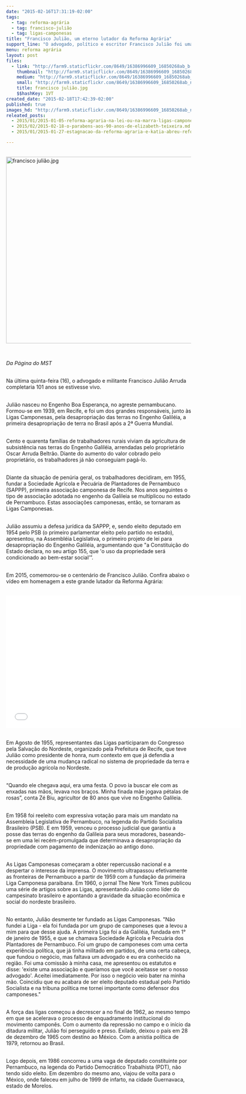 ```yaml
---
date: "2015-02-16T17:31:19-02:00"
tags:
  - tag: reforma-agrária
  - tag: francisco-julião
  - tag: ligas-camponesas
title: "Francisco Julião, um eterno lutador da Reforma Agrária"
support_line: "O advogado, político e escritor Francisco Julião foi uma das lideranças das Ligas Camponesas. Se estivesse vivo completaria 101 anos."
menu: reforma agrária
layout: post
files:
  - link: "http://farm9.staticflickr.com/8649/16386996609_16850268ab_b.jpg"
    thumbnail: "http://farm9.staticflickr.com/8649/16386996609_16850268ab_t.jpg"
    medium: "http://farm9.staticflickr.com/8649/16386996609_16850268ab_z.jpg"
    small: "http://farm9.staticflickr.com/8649/16386996609_16850268ab_n.jpg"
    title: francisco julião.jpg
    $$hashKey: 1VT
created_date: "2015-02-18T17:42:39-02:00"
published: true
images_hd: "http://farm9.staticflickr.com/8649/16386996609_16850268ab_n.jpg"
releated_posts:
  - 2015/01/2015-01-05-reforma-agraria-na-lei-ou-na-marra-ligas-camponesas-completam-60-anos.md
  - 2015/02/2015-02-18-o-parabens-aos-90-anos-de-elizabeth-teixeira.md
  - 2015/01/2015-01-27-estagnacao-da-reforma-agraria-e-katia-abreu-reforca-opcao-do-governo-pelo-agronegocio-afirma-teixeira.md

---
```

<p><br />
<img alt="francisco julião.jpg" height="508" src="http://farm9.staticflickr.com/8649/16386996609_16850268ab_b.jpg" width="700" /></p>

<p>&nbsp;</p>

<p><em>Da P&aacute;gina do MST</em></p>

<p><br />
Na &uacute;ltima quinta-feira (16), o advogado e militante Francisco Juli&atilde;o Arruda completaria 101&nbsp;anos se estivesse vivo.</p>

<p><br />
Juli&atilde;o nasceu no Engenho Boa Esperan&ccedil;a, no agreste pernambucano. Formou-se em 1939, em Recife, e foi um dos grandes respons&aacute;veis, junto &agrave;s Ligas Camponesas, pela desapropria&ccedil;&atilde;o das terras no Engenho Galil&eacute;ia, a primeira desapropria&ccedil;&atilde;o de terra no Brasil ap&oacute;s a 2&ordf; Guerra Mundial.</p>

<p><br />
Cento e quarenta fam&iacute;lias de trabalhadores rurais viviam da agricultura de subsist&ecirc;ncia nas terras do Engenho Galil&eacute;ia, arrendadas pelo propriet&aacute;rio Oscar Arruda Beltr&atilde;o. Diante do aumento do valor cobrado pelo propriet&aacute;rio, os trabalhadores j&aacute; n&atilde;o conseguiam pag&aacute;-lo.</p>

<p><br />
Diante da situa&ccedil;&atilde;o de pen&uacute;ria geral, os trabalhadores decidiram, em 1955, fundar a Sociedade Agr&iacute;cola e Pecu&aacute;ria de Plantadores de Pernambuco (SAPPP), primeira associa&ccedil;&atilde;o camponesa de Recife. Nos anos seguintes o tipo de associa&ccedil;&atilde;o adotada no engenho da Galileia se multiplicou no estado de Pernambuco. Estas associa&ccedil;&otilde;es camponesas, ent&atilde;o, se tornaram as Ligas Camponesas.</p>

<p><br />
Juli&atilde;o assumiu a defesa jur&iacute;dica da SAPPP, e, sendo eleito deputado em 1954 pelo PSB (o primeiro parlamentar eleito pelo partido no estado), apresentou, na Assembl&eacute;ia Legislativa, o primeiro projeto de lei para desapropria&ccedil;&atilde;o do Engenho Galil&eacute;ia, argumentando que &quot;a Constitui&ccedil;&atilde;o do Estado declara, no seu artigo 155, que &#39;o uso da propriedade ser&aacute; condicionado ao bem-estar social&rsquo;&rdquo;.</p>

<p><br />
Em 2015, comemorou-se o centen&aacute;rio de Francisco Juli&atilde;o. Confira abaixo o v&iacute;deo em homenagem a este grande lutador da Reforma Agr&aacute;ria:&nbsp;</p>

<p><br />
<iframe allowfullscreen="" frameborder="0" height="360" src="//www.youtube.com/embed/4P7dpJnhNhM" width="640"></iframe></p>

<p><br />
Em Agosto de 1955, representantes das Ligas participaram do Congresso pela Salva&ccedil;&atilde;o do Nordeste, organizado pela Prefeitura de Recife, que teve Juli&atilde;o como presidente de honra, num contexto em que j&aacute; defendia a necessidade de uma mudan&ccedil;a radical no sistema de propriedade da terra e de produ&ccedil;&atilde;o agr&iacute;cola no Nordeste.</p>

<p><br />
&ldquo;Quando ele chegava aqui, era uma festa. O povo ia buscar ele com as enxadas nas m&atilde;os, levava nos bra&ccedil;os. Minha finada m&atilde;e jogava p&eacute;talas de rosas&rdquo;, conta Z&eacute; Biu, agricultor de 80 anos que vive no Engenho Galileia.</p>

<p><br />
Em 1958 foi reeleito com expressiva vota&ccedil;&atilde;o para mais um mandato na Assembleia Legislativa de Pernambuco, na legenda do Partido Socialista Brasileiro (PSB). E em 1959, venceu o processo judicial que garantiu a posse das terras do engenho da Galileia para seus moradores, baseando-se em uma lei rec&eacute;m-promulgada que determinava a desapropria&ccedil;&atilde;o da propriedade com pagamento de indeniza&ccedil;&atilde;o ao antigo dono.</p>

<p><br />
As Ligas Camponesas come&ccedil;aram a obter repercuss&atilde;o nacional e a despertar o interesse da imprensa. O movimento ultrapassou efetivamente as fronteiras de Pernambuco a partir de 1959 com a funda&ccedil;&atilde;o da primeira Liga Camponesa paraibana. Em 1960, o jornal The New York Times publicou uma s&eacute;rie de artigos sobre as Ligas, apresentando Juli&atilde;o como l&iacute;der do campesinato brasileiro e apontando a gravidade da situa&ccedil;&atilde;o econ&ocirc;mica e social do nordeste brasileiro.</p>

<p><br />
No entanto, Juli&atilde;o desmente ter fundado as Ligas Camponesas. &quot;N&atilde;o fundei a Liga - ela foi fundada por um grupo de camponeses que a levou a mim para que desse ajuda. A primeira Liga foi a da Galil&eacute;ia, fundada em 1&deg; de janeiro de 1955, e que se chamava Sociedade Agr&iacute;cola e Pecu&aacute;ria dos Plantadores de Pernambuco. Foi um grupo de camponeses com uma certa experi&ecirc;ncia pol&iacute;tica, que j&aacute; tinha militado em partidos, de uma certa cabe&ccedil;a, que fundou o neg&oacute;cio, mas faltava um advogado e eu era conhecido na regi&atilde;o. Foi uma comiss&atilde;o &agrave; minha casa, me apresentou os estatutos e disse: &#39;existe uma associa&ccedil;&atilde;o e quer&iacute;amos que voc&ecirc; aceitasse ser o nosso advogado&#39;. Aceitei imediatamente. Por isso o neg&oacute;cio veio bater na minha m&atilde;o. Coincidiu que eu acabara de ser eleito deputado estadual pelo Partido Socialista e na tribuna pol&iacute;tica me tornei importante como defensor dos camponeses.&quot;</p>

<p><br />
A for&ccedil;a das ligas come&ccedil;ou a decrescer a no final de 1962, ao mesmo tempo em que se acelerava o processo de enquadramento institucional do movimento campon&ecirc;s. Com o aumento da repress&atilde;o no campo e o in&iacute;cio da ditadura militar, Juli&atilde;o foi perseguido e preso. Exilado, deixou o pa&iacute;s em 28 de dezembro de 1965 com destino ao M&eacute;xico. Com a anistia pol&iacute;tica de 1979, retornou ao Brasil.</p>

<p><br />
Logo depois, em 1986 concorreu a uma vaga de deputado constituinte por Pernambuco, na legenda do Partido Democr&aacute;tico Trabalhista (PDT), n&atilde;o tendo sido eleito. Em dezembro do mesmo ano, viajou de volta para o M&eacute;xico, onde faleceu em julho de 1999 de infarto, na cidade Guernavaca, estado de Morelos.</p>
